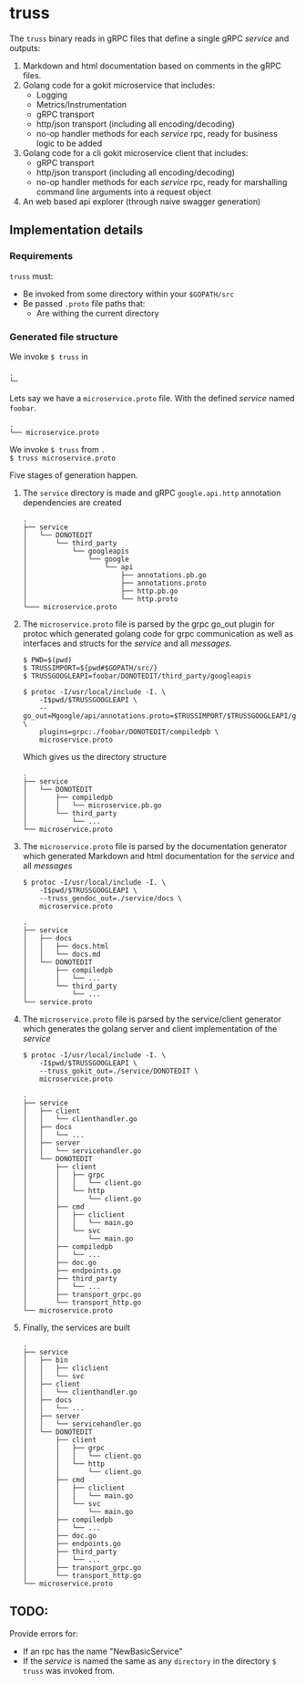 # truss

The `truss` binary reads in gRPC files that define a single gRPC *service* and outputs:

1. Markdown and html documentation based on comments in the gRPC files.
2. Golang code for a gokit microservice that includes:
	- Logging
	- Metrics/Instrumentation
	- gRPC transport
	- http/json transport (including all encoding/decoding)
	- no-op handler methods for each *service* rpc, ready for business logic to be added
3. Golang code for a cli gokit microservice client that includes:
	- gRPC transport
	- http/json transport (including all encoding/decoding)
	- no-op handler methods for each *service* rpc, ready for marshalling command line arguments into a request object
4. An web based api explorer (through naive swagger generation)

## Implementation details

### Requirements

`truss` must:
- Be invoked from some directory within your `$GOPATH/src`
- Be passed `.proto` file paths that:
	- Are withing the current directory

### Generated file structure

We invoke `$ truss` in
```
.
└─
```
Lets say we have a `microservice.proto` file. With the defined *service* named `foobar`.
```
.
└── microservice.proto
```
We invoke `$ truss` from `.`  
`$ truss microservice.proto`  
  
Five stages of generation happen.

1. The `service` directory is made and gRPC `google.api.http` annotation dependencies are created

	```
	.
	├── service
	│   └── DONOTEDIT
	│       └── third_party
	│           └── googleapis
	│               └── google
	│                   └── api
	│                       ├── annotations.pb.go
	│                       ├── annotations.proto
	│                       ├── http.pb.go
	│                       └── http.proto
	└─── microservice.proto
	```

2. The `microservice.proto` file is parsed by the grpc go_out plugin for protoc which generated golang code for grpc communication as well as interfaces and structs for the *service* and all *messages*.

	```
	$ PWD=$(pwd)
	$ TRUSSIMPORT=${pwd#$GOPATH/src/}
	$ TRUSSGOOGLEAPI=foobar/DONOTEDIT/third_party/googleapis

	$ protoc -I/usr/local/include -I. \
		-I$pwd/$TRUSSGOOGLEAPI \
		--go_out=Mgoogle/api/annotations.proto=$TRUSSIMPORT/$TRUSSGOOGLEAPI/google/api, \
		plugins=grpc:./foobar/DONOTEDIT/compiledpb \
		microservice.proto

	```
	Which gives us the directory structure
	```
	.
	├── service
	│   └── DONOTEDIT
	│       ├── compiledpb
	│       │   └── microservice.pb.go
	│       └── third_party
	│           └── ...
	└── microservice.proto
	```

3. The `microservice.proto` file is parsed by the documentation generator which generated Markdown and html documentation for the *service* and all *messages*

	```
	$ protoc -I/usr/local/include -I. \
		-I$pwd/$TRUSSGOOGLEAPI \
		--truss_gendoc_out=./service/docs \
		microservice.proto
	```
	```
	.
	├── service
	│   ├── docs
	│   │   ├── docs.html
	│   │   └── docs.md
	│   └── DONOTEDIT
	│       ├── compiledpb
	│       │   └── ...
	│       └── third_party
	│           └── ...
	└── service.proto
	```

4. The `microservice.proto` file is parsed by the service/client generator which generates the golang server and client implementation of the *service*

	```
	$ protoc -I/usr/local/include -I. \
		-I$pwd/$TRUSSGOOGLEAPI \
		--truss_gokit_out=./service/DONOTEDIT \
		microservice.proto
	```
	```
	.
	├── service
	│   ├── client
	│   │   └── clienthandler.go
	│   ├── docs
	│   │   └── ...
	│   ├── server
	│   │   └── servicehandler.go
	│   └── DONOTEDIT
	│       ├── client
	│       │   ├── grpc
	│       │   │   └── client.go
	│       │   └── http
	│       │       └── client.go
	│       ├── cmd
	│       │   ├── cliclient
	│       │   │   └── main.go
	│       │   └── svc
	│       │       └── main.go
	│       ├── compiledpb
	│       │   └── ...
	│       ├── doc.go
	│       ├── endpoints.go
	│       ├── third_party
	│       │   └── ...
	│       ├── transport_grpc.go
	│       └── transport_http.go
	└── microservice.proto
	```

5. Finally, the services are built

	```
	.
	├── service
	│   ├── bin
	│   │   ├── cliclient
	│   │   └── svc
	│   ├── client
	│   │   └── clienthandler.go
	│   ├── docs
	│   │   └── ...
	│   ├── server
	│   │   └── servicehandler.go
	│   └── DONOTEDIT
	│       ├── client
	│       │   ├── grpc
	│       │   │   └── client.go
	│       │   └── http
	│       │       └── client.go
	│       ├── cmd
	│       │   ├── cliclient
	│       │   │   └── main.go
	│       │   └── svc
	│       │       └── main.go
	│       ├── compiledpb
	│       │   └── ...
	│       ├── doc.go
	│       ├── endpoints.go
	│       ├── third_party
	│       │   └── ...
	│       ├── transport_grpc.go
	│       └── transport_http.go
	└── microservice.proto
	```

## TODO:

Provide errors for:
  - If an rpc has the name "NewBasicService"
  - If the *service* is named the same as any `directory` in the directory `$ truss` was invoked from.

